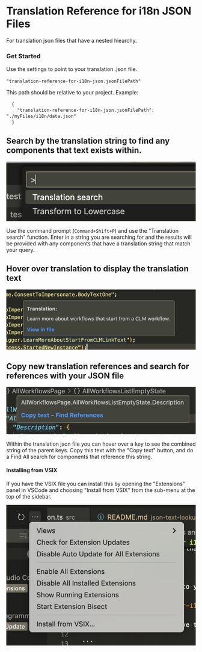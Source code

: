 # Translation Reference for i18n JSON Files

For translation json files that have a nested hiearchy.

### Get Started

Use the settings to point to your translation .json file.

`"translation-reference-for-i18n-json.jsonFilePath"`

This path should be relative to your project. Example:

```
  {
    "translation-reference-for-i18n-json.jsonFilePath": "./myFiles/i18n/data.json"
  }
```

## Search by the translation string to find any components that text exists within.

![alt text](translation_search.png)

Use the command prompt (`Command+Shift+P`) and use the "Translation search" function. Enter in a string you are searching for and the results will be provided with any components that have a translation string that match your query.

## Hover over translation to display the translation text

![alt text](hover_over.png)

## Copy new translation references and search for references with your JSON file

![alt text](find_references.png)

Within the translation json file you can hover over a key to see the combined string of the parent keys. Copy this text with the "Copy text" button, and do a Find All search for components that reference this string.

#### Installing from VSIX

If you have the VSIX file you can install this by opening the "Extensions" panel in VSCode and choosing "Install from VSIX" from the sub-menu at the top of the sidebar.

![alt text](vsix_menu.png)
